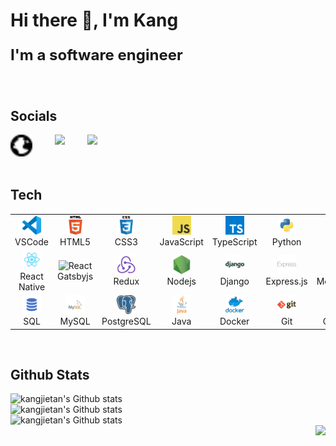 # Hi there 👋, I'm Kang

<p style="font-size: 1.5rem; font-weight: bold;">I'm a software engineer</p>

</br>

## Socials

  <div style="display:flex; flex-direction:column;">
    <div style="display: flex; gap: 1rem;">
      <a href="https://kangjietan.com/" target="_blank">
        <img src="https://raw.githubusercontent.com/iconic/open-iconic/master/svg/globe.svg" width="35px" />
      </a>
      &nbsp;
      <a href="https://www.linkedin.com/in/kang-jie-tan-68356b177/" target="_blank">
        <img src="https://cdn.jsdelivr.net/npm/simple-icons@v3/icons/linkedin.svg" width="35px" />
      </a>
      &nbsp;
      <a href="https://angel.co/u/kang-jie-tan" target="_blank">
        <img src="https://cdn.jsdelivr.net/npm/simple-icons@v3/icons/angellist.svg" width="35px" />
      </a>
      &nbsp;
    </div>
  </div>

</br>

## Tech
  <!-- <div align="center"> -->
  <table>
   <tr>
      <td align="center" width="96">
        <img alt="Visual Studio Code" width="30px" src="https://raw.githubusercontent.com/github/explore/80688e429a7d4ef2fca1e82350fe8e3517d3494d/topics/visual-studio-code/visual-studio-code.png" />
        </br>
        VSCode
      </td>
      <td align="center" width="96">
        <img alt="HTML5" width="30px" src="https://raw.githubusercontent.com/github/explore/80688e429a7d4ef2fca1e82350fe8e3517d3494d/topics/html/html.png" />
        </br>
        HTML5
      </td>
      <td align="center" width="96">
        <img alt="CSS3" width="30px" src="https://raw.githubusercontent.com/github/explore/80688e429a7d4ef2fca1e82350fe8e3517d3494d/topics/css/css.png" />
        </br>
        CSS3
      </td>
      <td align="center" width="96">
        <img alt="JavaScript" width="30px" src="https://raw.githubusercontent.com/github/explore/80688e429a7d4ef2fca1e82350fe8e3517d3494d/topics/javascript/javascript.png" />
        </br>
        JavaScript
      </td>
      <td align="center" width="96">
        <img alt="TypeScript" width="30px" src="https://raw.githubusercontent.com/github/explore/80688e429a7d4ef2fca1e82350fe8e3517d3494d/topics/typescript/typescript.png" />
        </br>
        TypeScript
      </td>
      </td>
      <td align="center" width="96">
        <img alt="Python" width="30px" src="https://raw.githubusercontent.com/github/explore/80688e429a7d4ef2fca1e82350fe8e3517d3494d/topics/python/python.png" />
        </br>
        Python
      </td>
      <td align="center" width="96">
        <img alt="React" width="30px" src="https://raw.githubusercontent.com/github/explore/80688e429a7d4ef2fca1e82350fe8e3517d3494d/topics/react/react.png" />
        </br>
        React
      </td>
    </tr>
    <tr>
      <td align="center" width="96">
        <img alt="React" width="30px" src="https://raw.githubusercontent.com/github/explore/80688e429a7d4ef2fca1e82350fe8e3517d3494d/topics/react-native/react-native.png" />
        </br>
        React Native
      </td>
      <td align="center" width="96">
        <img alt="React" width="30px" src="https://camo.githubusercontent.com/b0972dd62bbf6ee0e28ed0ebceb48427a481568caeeb639066b23c754f0c60e5/68747470733a2f2f7777772e6761747362796a732e636f6d2f4761747362792d4d6f6e6f6772616d2e737667" />
        </br>
        Gatsbyjs
      </td>
      <td align="center" width="96">
        <img alt="Redux" width="30px" src="https://raw.githubusercontent.com/github/explore/80688e429a7d4ef2fca1e82350fe8e3517d3494d/topics/redux/redux.png" />
        </br>
        Redux
      </td>
      <td align="center" width="96">
        <img alt="Node.js" width="30px" src="https://raw.githubusercontent.com/github/explore/80688e429a7d4ef2fca1e82350fe8e3517d3494d/topics/nodejs/nodejs.png" />
        </br>
        Nodejs
      </td>
      <td align="center" width="96">
        <img alt="Django" width="30px" src="https://raw.githubusercontent.com/github/explore/7456fdff59816d37ef383a6c8f32a26ff7332db2/topics/django/django.png" />
        </br>
        Django
      </td>
      <td align="center" width="96">
        <img alt="Express" width="30px" src="https://raw.githubusercontent.com/github/explore/80688e429a7d4ef2fca1e82350fe8e3517d3494d/topics/express/express.png" />
        </br>
        Express.js
      </td>
      <td align="center" width="96">
        <img alt="MongoDB" width="30px" src="https://raw.githubusercontent.com/github/explore/80688e429a7d4ef2fca1e82350fe8e3517d3494d/topics/mongodb/mongodb.png" />
        </br>
        MongoDB
      </td>
    </tr>
    <tr>
      <td align="center" width="96">
        <img alt="SQL" width="30px" src="https://raw.githubusercontent.com/github/explore/80688e429a7d4ef2fca1e82350fe8e3517d3494d/topics/sql/sql.png" />
        </br>
        SQL
      </td>
      <td align="center" width="96">
        <img alt="MySQL" width="30px" src="https://raw.githubusercontent.com/github/explore/80688e429a7d4ef2fca1e82350fe8e3517d3494d/topics/mysql/mysql.png" />
        </br>
        MySQL
      </td>
      <td align="center" width="96">
        <img alt="PostgreSQL" width="30px" src="https://raw.githubusercontent.com/github/explore/80688e429a7d4ef2fca1e82350fe8e3517d3494d/topics/postgresql/postgresql.png" />
        </br>
        PostgreSQL
      </td>
      <td align="center" width="96">
        <img alt="Java" width="30px" src="https://raw.githubusercontent.com/github/explore/80688e429a7d4ef2fca1e82350fe8e3517d3494d/topics/java/java.png" />
        </br>
        Java
      </td>
      <td align="center" width="96">
        <img alt="Docker" width="30px" src="https://raw.githubusercontent.com/github/explore/80688e429a7d4ef2fca1e82350fe8e3517d3494d/topics/docker/docker.png" />
        </br>
        Docker
      </td>
      <td align="center" width="96">
        <img alt="Git" width="30px" src="https://raw.githubusercontent.com/github/explore/80688e429a7d4ef2fca1e82350fe8e3517d3494d/topics/git/git.png" />
        </br>
        Git
      </td>
      <td align="center" width="96">
        <img alt="GitHub" width="30px" src="https://raw.githubusercontent.com/github/explore/78df643247d429f6cc873026c0622819ad797942/topics/github/github.png" />
        </br>
        GitHub
      </td>
    </tr>
  </table>
  <!-- </div> -->

  </br>

## Github Stats

<div align="left">
  <img width="500" alt="kangjietan's Github stats" src="https://github-readme-stats.vercel.app/api/top-langs/?username=kangjietan&theme=tokyonight&hide_border=true&langs_count=10&layout=compact" />
</div>
<div align="left">
  <img width="500" alt="kangjietan's Github stats" src="https://github-readme-streak-stats.herokuapp.com/?user=kangjietan&theme=react&border=61dafb&hide_border=true&theme=tokyonight" />
</div>
<div align="left">
  <img width="500" alt="kangjietan's Github stats" src="https://github-readme-stats.vercel.app/api?username=kangjietan&show_icons=true&hide_border=true&theme=tokyonight&count_private=true" />
</div>

<img align="right" src="https://visitor-badge.laobi.icu/badge?page_id=kangjietan.kangjietan">

[website]: https://kangjietan.com/
[linkedin]: https://www.linkedin.com/in/kang-jie-tan-68356b177/
[angellist]: https://angel.co/u/kang-jie-tan

<!--
**kangjietan/kangjietan** is a ✨ _special_ ✨ repository because its `README.md` (this file) appears on your GitHub profile.

Here are some ideas to get you started:

- 🔭 I’m currently working on ...
- 🌱 I’m currently learning ...
- 👯 I’m looking to collaborate on ...
- 🤔 I’m looking for help with ...
- 💬 Ask me about ...
- 📫 How to reach me: ...
- 😄 Pronouns: ...
- ⚡ Fun fact: ...
-->
